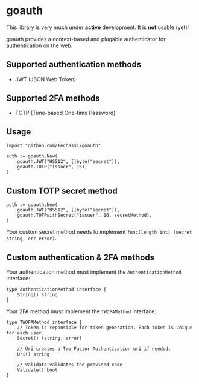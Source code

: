 # goauth

This library is very much under **active** development. It is **not** usable (yet)!

goauth provides a context-based and plugable authenticator for authentication on the web.

## Supported authentication methods

-   JWT (JSON Web Token)

## Supported 2FA methods

-   TOTP (Time-based One-time Password)

## Usage

```golang
import "github.com/Techassi/goauth"

auth := goauth.New(
    goauth.JWT("HS512", []byte("secret")),
    goauth.TOTP("issuer", 16),
)
```

## Custom TOTP secret method

```golang
auth := goauth.New(
    goauth.JWT("HS512", []byte("secret")),
    goauth.TOTPwithSecret("issuer", 16, secretMethod),
)
```

Your custom secret method needs to implement `func(length int) (secret string, err error)`.

## Custom authentication & 2FA methods

Your authentication method must implement the `AuthenticationMethod` interface:

```golang
type AuthenticationMethod interface {
	String() string
}
```

Your 2FA method must implement the `TWOFAMethod` interface:

```golang
type TWOFAMethod interface {
	// Token is reponsible for token generation. Each token is unique for each user.
	Secret() (string, error)

	// Uri creates a Two Factor Authentication uri if needed.
	Uri() string

	// Validate validates the provided code
	Validate() bool
}
```
